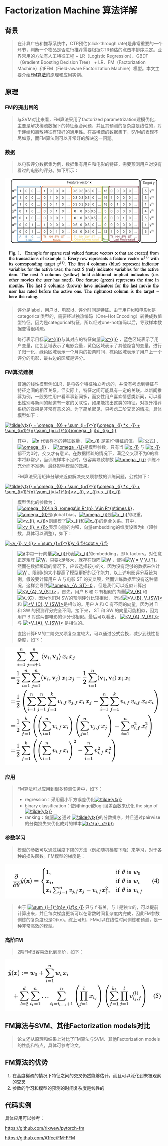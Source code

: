 # Factorization Machine 算法详解

## 背景
> 在计算广告和推荐系统中，CTR预估(click-through rate)是非常重要的一个环节，判断一个物品是否进行推荐需要根据CTR预估的点击率排序决定。业界常用的方法有人工特征工程 + LR（Logistic Regression）、GBDT（Gradient Boosting Decision Tree） + LR、FM（Factorization Machine）和FFM（Field-aware Factorization Machine）模型。本文主要介绍[FM算法](https://www.csie.ntu.edu.tw/~b97053/paper/Rendle2010FM.pdf)的原理和应用实例。

## 原理

### FM的提出目的

> 与SVM对比来看，FM算法采用了factorized parametrization建模优化，主要是解决稀疏数据下的特征组合问题，并且其预测的复杂度是线性的，对于连续和离散特征有较好的通用性。在高稀疏的数据集下，SVM的表现不尽如意，而FM算法则可以非常好的解决这一问题。

### 数据

> 以电影评分数据集为例，数据集有用户和电影的特征，需要预测用户对没有看过的电影的评分。如下所示：

![image](https://github.com/ShaoQiBNU/FactorizationMachine/blob/master/img/1.jpg)

> 评分是label，用户id、电影id、评分时间是特征。由于用户id和电影id是categorical类型的，需要经过独热编码（One-Hot Encoding）转换成数值型特征。因为是categorical特征，所以经过one-hot编码以后，导致样本数据变得很稀疏。
>
> 每行表示目标<a href="https://www.codecogs.com/eqnedit.php?latex=y^{(i)}" target="_blank"><img src="https://latex.codecogs.com/svg.latex?y^{(i)}" title="y^{(i)}" /></a>与其对应的特征向量<a href="https://www.codecogs.com/eqnedit.php?latex=x^{(i)}" target="_blank"><img src="https://latex.codecogs.com/svg.latex?x^{(i)}" title="x^{(i)}" /></a> ，蓝色区域表示了用户变量，红色区域表示了电影变量，黄色区域表示了其他隐含的变量，进行了归一化，绿色区域表示一个月内的投票时间，棕色区域表示了用户上一个评分的电影，最右边的区域是评分。

### FM算法建模

> 普通的线性模型例如LR，是将各个特征独立考虑的，并没有考虑到特征与特征之间的相互关系。但实际上，特征之间可能具有一定的关联。以新闻推荐为例，一般男性用户看军事新闻多，而女性用户喜欢情感类新闻，可以看出性别与新闻的频道有一定的关联性，如果能找出这类的特征，对提升推荐系统的效果是非常有意义的。为了简单起见，只考虑二阶交叉的情况，具体模型如下：

<a href="https://www.codecogs.com/eqnedit.php?latex=\tilde{y(x)}&space;=&space;\omega&space;_{0}&space;&plus;&space;\sum_{i=1}^{n}\omega&space;_{i}&space;*x&space;_{i}&space;&plus;&space;\sum_{i=1}^{n}&space;\sum_{j=i&plus;1}^{n}\omega&space;_{i,j}&space;*x&space;_{i,j}" target="_blank"><img src="https://latex.codecogs.com/svg.latex?\tilde{y(x)}&space;=&space;\omega&space;_{0}&space;&plus;&space;\sum_{i=1}^{n}\omega&space;_{i}&space;*x&space;_{i}&space;&plus;&space;\sum_{i=1}^{n}&space;\sum_{j=i&plus;1}^{n}\omega&space;_{i,j}&space;x&space;_{i}x_{j}" title="\tilde{y(x)} = \omega _{0} + \sum_{i=1}^{n}\omega _{i} *x _{i} + \sum_{i=1}^{n} \sum_{j=i+1}^{n}\omega _{i,j}x _{i}x_{j}" /></a>

> 其中， <a href="https://www.codecogs.com/eqnedit.php?latex=n" target="_blank"><img src="https://latex.codecogs.com/svg.latex?n" title="n" /></a> 代表样本的特征数量， <a href="https://www.codecogs.com/eqnedit.php?latex=x_{i}" target="_blank"><img src="https://latex.codecogs.com/svg.latex?x_{i}" title="x_{i}" /></a> 是第i个特征的值， ![[公式]](https://www.zhihu.com/equation?tex=w_%7B0+%7D) 、 <a href="https://www.codecogs.com/eqnedit.php?latex=\omega&space;_{i}" target="_blank"><img src="https://latex.codecogs.com/svg.latex?\omega&space;_{i}" title="\omega _{i}" /></a> 、 <a href="https://www.codecogs.com/eqnedit.php?latex=\omega&space;_{i,j}" target="_blank"><img src="https://latex.codecogs.com/svg.latex?\omega&space;_{i,j}" title="\omega _{i,j}" /></a>是模型参数，只有当  <a href="https://www.codecogs.com/eqnedit.php?latex=x_{i}" target="_blank"><img src="https://latex.codecogs.com/svg.latex?x_{i}" title="x_{i}" /></a>  与  <a href="https://www.codecogs.com/eqnedit.php?latex=x_{i}" target="_blank"><img src="https://latex.codecogs.com/svg.latex?x_{j}" title="x_{j}" /></a> 都不为0时，交叉才有意义。在数据稀疏的情况下，满足交叉项不为0的样本将非常少，当训练样本不足时，很容易导致参数  <a href="https://www.codecogs.com/eqnedit.php?latex=\omega&space;_{i,j}" target="_blank"><img src="https://latex.codecogs.com/svg.latex?\omega&space;_{i,j}" title="\omega _{i,j}" /></a> 训练不充分而不准确，最终影响模型的效果。
>
> FM算法采用矩阵分解来近似解决交叉项参数的训练问题，公式如下：

<a href="https://www.codecogs.com/eqnedit.php?latex=\tilde{y(x)}&space;=&space;\omega&space;_{0}&space;&plus;&space;\sum_{i=1}^{n}\omega&space;_{i}&space;*x&space;_{i}&space;&plus;&space;\sum_{i=1}^{n}&space;\sum_{j=i&plus;1}^{n}<v&space;_{i},&space;v&space;_{j}>&space;x&space;_{i}x_{j}" target="_blank"><img src="https://latex.codecogs.com/svg.latex?\tilde{y(x)}&space;=&space;\omega&space;_{0}&space;&plus;&space;\sum_{i=1}^{n}\omega&space;_{i}&space;*x&space;_{i}&space;&plus;&space;\sum_{i=1}^{n}&space;\sum_{j=i&plus;1}^{n}<v&space;_{i},&space;v&space;_{j}>&space;x&space;_{i}x_{j}" title="\tilde{y(x)} = \omega _{0} + \sum_{i=1}^{n}\omega _{i} *x _{i} + \sum_{i=1}^{n} \sum_{j=i+1}^{n}<v _{i}, v _{j}> x _{i}x_{j}" /></a>

> 模型优化的参数为：<a href="https://www.codecogs.com/eqnedit.php?latex=\omega&space;_{0}\in&space;R,&space;\omega\in&space;R^{n},&space;V\in&space;R^{n\times&space;k}" target="_blank"><img src="https://latex.codecogs.com/svg.latex?\omega&space;_{0}\in&space;R,&space;\omega\in&space;R^{n},&space;V\in&space;R^{n\times&space;k}" title="\omega _{0}\in R, \omega\in R^{n}, V\in R^{n\times k}" /></a>，<a href="https://www.codecogs.com/eqnedit.php?latex=\omega&space;_{0}" target="_blank"><img src="https://latex.codecogs.com/svg.latex?\omega&space;_{0}" title="\omega _{0}" /></a>是global bias，<a href="https://www.codecogs.com/eqnedit.php?latex=\omega&space;_{i}" target="_blank"><img src="https://latex.codecogs.com/svg.latex?\omega&space;_{i}" title="\omega _{i}" /></a>是<a href="https://www.codecogs.com/eqnedit.php?latex=x&space;_{i}" target="_blank"><img src="https://latex.codecogs.com/svg.latex?x&space;_{i}" title="x _{i}" /></a>的权重，<a href="https://www.codecogs.com/eqnedit.php?latex=<v_{i},&space;v_{j}>" target="_blank"><img src="https://latex.codecogs.com/svg.latex?<v_{i},&space;v_{j}>" title="<v_{i}, v_{j}>" /></a>则建模了<a href="https://www.codecogs.com/eqnedit.php?latex=x_{i}" target="_blank"><img src="https://latex.codecogs.com/svg.latex?x_{i}" title="x_{i}" /></a>和<a href="https://www.codecogs.com/eqnedit.php?latex=x_{j}" target="_blank"><img src="https://latex.codecogs.com/svg.latex?x_{j}" title="x_{j}" /></a>的组合关系。其中，<a href="https://www.codecogs.com/eqnedit.php?latex=<v_{i},&space;v_{j}>" target="_blank"><img src="https://latex.codecogs.com/svg.latex?<v_{i},&space;v_{j}>" title="<v_{i}, v_{j}>" /></a>表示向量的内积，向量embedding的维度设置为k（超参数，具体可以调整），如下：

<a href="https://www.codecogs.com/eqnedit.php?latex=<v_{i},&space;v_{j}>&space;=&space;\sum_{f=1}^{k}v_{i,f}\cdot&space;v_{j,f}" target="_blank"><img src="https://latex.codecogs.com/svg.latex?<v_{i},&space;v_{j}>&space;=&space;\sum_{f=1}^{k}v_{i,f}\cdot&space;v_{j,f}" title="<v_{i}, v_{j}> = \sum_{f=1}^{k}v_{i,f}\cdot v_{j,f}" /></a>

> <a href="https://www.codecogs.com/eqnedit.php?latex=V" target="_blank"><img src="https://latex.codecogs.com/svg.latex?V" title="V" /></a>中每一行向量<a href="https://www.codecogs.com/eqnedit.php?latex=v_{i}" target="_blank"><img src="https://latex.codecogs.com/svg.latex?v_{i}" title="v_{i}" /></a>代表<a href="https://www.codecogs.com/eqnedit.php?latex=x_{i}" target="_blank"><img src="https://latex.codecogs.com/svg.latex?x_{i}" title="x_{i}" /></a>的embedding，即 k factors。对任意正定矩阵 <a href="https://www.codecogs.com/eqnedit.php?latex=W" target="_blank"><img src="https://latex.codecogs.com/svg.latex?W" title="W" /></a>，只要k足够大，就存在矩阵 <a href="https://www.codecogs.com/eqnedit.php?latex=W" target="_blank"><img src="https://latex.codecogs.com/svg.latex?W" title="W" /></a> ，使得<a href="https://www.codecogs.com/eqnedit.php?latex=W&space;=&space;V&space;V_{T}" target="_blank"><img src="https://latex.codecogs.com/svg.latex?W&space;=&space;V&space;V_{T}" title="W = V V_{T}" /></a>。然而在数据稀疏的情况下，应该选择较小的k，因为没有足够的数据来估计<a href="https://www.codecogs.com/eqnedit.php?latex=W" target="_blank"><img src="https://latex.codecogs.com/svg.latex?W" title="W" /></a> 。限制k的大小提高了模型更好的泛化能力，以上述电影评分系统为例，假设要计算用户 A 与电影 ST 的交叉项，然而训练数据里没有这种情况，这样会导致<a href="https://www.codecogs.com/eqnedit.php?latex=\omega&space;_{A,&space;ST}=0" target="_blank"><img src="https://latex.codecogs.com/svg.latex?\omega&space;_{A,&space;ST}=0" title="\omega _{A, ST}=0" /></a> ，但是我们可以近似计算出<a href="https://www.codecogs.com/eqnedit.php?latex=<V_{A},&space;V_{ST}>" target="_blank"><img src="https://latex.codecogs.com/svg.latex?<V_{A},&space;V_{ST}>" title="<V_{A}, V_{ST}>" /></a> 。首先，用户 B 和 C 有相似的向量<a href="https://www.codecogs.com/eqnedit.php?latex=V_{B}" target="_blank"><img src="https://latex.codecogs.com/svg.latex?V_{B}" title="V_{B}" /></a> 和 <a href="https://www.codecogs.com/eqnedit.php?latex=V_{C}" target="_blank"><img src="https://latex.codecogs.com/svg.latex?V_{C}" title="V_{C}" /></a>，因为他们对 SW的预测评分比较相似， 所以<a href="https://www.codecogs.com/eqnedit.php?latex=<V_{B},&space;V_{SW}>" target="_blank"><img src="https://latex.codecogs.com/svg.latex?<V_{B},&space;V_{SW}>" title="<V_{B}, V_{SW}>" /></a> 和 <a href="https://www.codecogs.com/eqnedit.php?latex=<V_{C},&space;V_{SW}>" target="_blank"><img src="https://latex.codecogs.com/svg.latex?<V_{C},&space;V_{SW}>" title="<V_{C}, V_{SW}>" /></a>是相似的。用户 A 和 C 有不同的向量，因为对 TI 和 SW 的预测评分完全不同。接下来， ST 和 SW 的向量可能相似，因为用户 B 对这两部电影的评分也相似。最后可以看出， <a href="https://www.codecogs.com/eqnedit.php?latex=<V_{A},&space;V_{ST}>" target="_blank"><img src="https://latex.codecogs.com/svg.latex?<V_{A},&space;V_{ST}>" title="<V_{A}, V_{ST}>" /></a> 与 <a href="https://www.codecogs.com/eqnedit.php?latex=<V_{A},&space;V_{SW}>" target="_blank"><img src="https://latex.codecogs.com/svg.latex?<V_{A},&space;V_{SW}>" title="<V_{A}, V_{SW}>" /></a> 是相似的。

> 直接计算FM的二阶交叉项复杂度较大，可以通过公式变换，减少到线性复杂度，如下：


![image](https://github.com/ShaoQiBNU/FactorizationMachine/blob/master/img/2.jpg)


### 应用

> FM算法可以应用到很多预测任务中，如下：
>
> - regression：采用最小平方误差优化<a href="https://www.codecogs.com/eqnedit.php?latex=\tilde{y(x)}" target="_blank"><img src="https://latex.codecogs.com/svg.latex?\tilde{y(x)}" title="\tilde{y(x)}" /></a>
> - binary classification：使用hinge或logit误差函数来优化 the sign of <a href="https://www.codecogs.com/eqnedit.php?latex=\tilde{y(x)}" target="_blank"><img src="https://latex.codecogs.com/svg.latex?\tilde{y(x)}" title="\tilde{y(x)}" /></a>
> - ranking：向量<a href="https://www.codecogs.com/eqnedit.php?latex=x" target="_blank"><img src="https://latex.codecogs.com/svg.latex?x" title="x" /></a> 通过 <a href="https://www.codecogs.com/eqnedit.php?latex=\tilde{y(x)}" target="_blank"><img src="https://latex.codecogs.com/svg.latex?\tilde{y(x)}" title="\tilde{y(x)}" /></a>的分数排序，并且通过pairwise的分类损失来优化成对的样本<a href="https://www.codecogs.com/eqnedit.php?latex=(x^{a},&space;x^{b})" target="_blank"><img src="https://latex.codecogs.com/svg.latex?(x^{a},&space;x^{b})" title="(x^{a}, x^{b})" /></a>

### 参数学习

> 模型的参数可以通过梯度下降的方法（例如随机梯度下降）来学习，对于各种的损失函数。FM模型的梯度是：

![image](https://github.com/ShaoQiBNU/FactorizationMachine/blob/master/img/3.jpg)

> 由于 <a href="https://www.codecogs.com/eqnedit.php?latex=\sum_{j=1}^{n}v_{j,f}x_{j}" target="_blank"><img src="https://latex.codecogs.com/svg.latex?\sum_{j=1}^{n}v_{j,f}x_{j}" title="\sum_{j=1}^{n}v_{j,f}x_{j}" /></a> 只与 f 有关，与 i 是独立的，可以提前计算出来，并且每次梯度更新可以在常数时间复杂度内完成，因此FM参数训练的复杂度也是O(kn)。综上可知，FM可以在线性时间训练和预测，是一种非常高效的模型。

### 高阶FM

> 2阶FM很容易泛化到高阶，如下：

![image](https://github.com/ShaoQiBNU/FactorizationMachine/blob/master/img/4.jpg)


## FM算法与SVM、其他Factorization models对比

> 论文还从原理和结果上对比了FM算法与SVM、其他Factorization models的性能和特点，具体可参考论文。

## FM算法的优势

1. 在高度稀疏的情况下特征之间的交叉仍然能够估计，而且可以泛化到未被观察的交叉
2. 参数的学习和模型的预测的时间复杂度是线性的

## 代码实例

具体应用可以参考：

https://github.com/rixwew/pytorch-fm

https://github.com/A1fcc/FM-FFM
